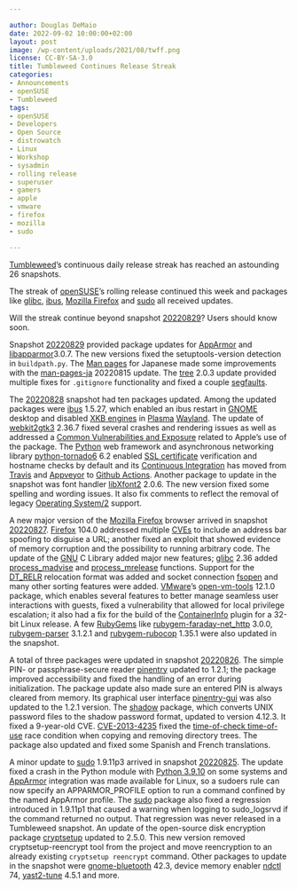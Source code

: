 ```yaml
---

author: Douglas DeMaio
date: 2022-09-02 10:00:00+02:00
layout: post
image: /wp-content/uploads/2021/08/twff.png
license: CC-BY-SA-3.0
title: Tumbleweed Continues Release Streak
categories:
- Announcements
- openSUSE
- Tumbleweed
tags:
- openSUSE
- Developers
- Open Source
- distrowatch
- Linux
- Workshop
- sysadmin
- rolling release
- superuser
- gamers
- apple
- vmware
- firefox
- mozilla
- sudo

---
```


[Tumbleweed](https://get.opensuse.org/tumbleweed/)’s continuous daily release streak has reached an astounding 26 snapshots.

The streak of [openSUSE](https://get.opensuse.org/)’s rolling release continued this week and packages like [glibc](https://www.gnu.org/software/libc/), [ibus](https://github.com/ibus/ibus), [Mozilla Firefox](https://www.mozilla.org) and [sudo](https://www.sudo.ws/) all received updates. 

Will the streak continue beyond snapshot [20220829](https://lists.opensuse.org/archives/list/factory@lists.opensuse.org/thread/7EMUFLAU26GUSRBO5375FR63YX5R3H5B/)? Users should know soon.

Snapshot [20220829](https://lists.opensuse.org/archives/list/factory@lists.opensuse.org/thread/7EMUFLAU26GUSRBO5375FR63YX5R3H5B/) provided package updates for [AppArmor](https://apparmor.net/) and [libapparmor](https://gitlab.com/apparmor/apparmor/-/wikis/Release_Notes_3.0.7)3.0.7. The new versions fixed the setuptools-version detection in `buildpath.py`. The [Man pages](https://en.wikipedia.org/wiki/Man_page) for Japanese made some improvements with the  [man-pages-ja](https://linuxjm.osdn.jp/) 20220815 update. The [tree](http://mama.indstate.edu/users/ice/tree/) 2.0.3 update provided multiple fixes for `.gitignore` functionality and fixed a couple [segfaults](https://en.wikipedia.org/wiki/Segmentation_fault).

The [20220828](https://lists.opensuse.org/archives/list/factory@lists.opensuse.org/thread/ADNYZGI3BMQTOXE4WDBF2KGP5I5FGHB5/) snapshot had ten packages updated. Among the updated packages were [ibus](https://github.com/ibus/ibus) 1.5.27, which enabled an ibus restart in [GNOME](https://www.gnome.org/) desktop and disabled [XKB engines](https://wiki.archlinux.org/title/X_keyboard_extension#Basic_information_on_XKB) in [Plasma](https://kde.org/plasma-desktop/) [Wayland](https://wayland.freedesktop.org/). The update of [webkit2gtk3](https://webkitgtk.org/) 2.36.7 fixed several crashes and rendering issues as well as addressed a [Common Vulnerabilities and Exposure](https://en.wikipedia.org/wiki/Common_Vulnerabilities_and_Exposures) related to Apple’s use of the package. The [Python](https://www.python.org/) web framework and asynchronous networking library [python-tornado6](https://www.tornadoweb.org/) 6.2 enabled [SSL certificate](https://www.ssl.com/) verification and hostname checks by default and its [Continuous Integration](https://en.wikipedia.org/wiki/Continuous_integration) has moved from [Travis](https://www.travis-ci.com/) and [Appveyor](https://www.appveyor.com/) to [Github Actions](https://github.com/features/actions). Another package to update in the snapshot was font handler [libXfont2](https://gitlab.freedesktop.org/xorg/lib/libxfont) 2.0.6. The new version fixed some spelling and wording issues. It also fix comments to reflect the removal of legacy [Operating System/2](https://en.wikipedia.org/wiki/OS/2) support.

A new major version of the [Mozilla Firefox](https://www.mozilla.org) browser arrived in snapshot [20220827](https://lists.opensuse.org/archives/list/factory@lists.opensuse.org/thread/Z57FAHMW4QZDHDMWGMQVGCLRLFOY7P4Q/). [Firefox](https://www.mozilla.org) 104.0 addressed multiple [CVEs](https://en.wikipedia.org/wiki/Common_Vulnerabilities_and_Exposures) to include an address bar spoofing to disguise a URL; another fixed an exploit that showed evidence of memory corruption and the possibility to running arbitrary code. The update of the [GNU](https://www.gnu.org) C Library added major new features; [glibc](https://www.gnu.org/software/libc/) 2.36 added [process_madvise](https://man7.org/linux/man-pages/man2/process_madvise.2.html) and [process_mrelease](https://lwn.net/Articles/864184/) functions. Support for the [DT_RELR](https://sourceware.org/bugzilla/show_bug.cgi?id=27924) relocation format was added and socket connection [fsopen](https://www.php.net/manual/en/function.fsockopen.php) and many other sorting features were added. [VMware](https://www.vmware.com/)’s  [open-vm-tools](https://github.com/vmware/open-vm-tools) 12.1.0 package, which enables several features to better manage seamless user interactions with guests, fixed a vulnerability that allowed for local privilege escalation; it also had a fix for the build of the [ContainerInfo](https://docs.vmware.com/en/VMware-Tools/12.0.0/com.vmware.vsphere.vmwaretools.doc/GUID-82490A5C-014C-46D9-815A-18B1C9E5312C.html) plugin for a 32-bit Linux release. A few [RubyGems](https://rubygems.org/) like [rubygem-faraday-net_http](https://rubygems.org/gems/faraday-net_http/versions/3.0.0) 3.0.0,   [rubygem-parser](https://rubygems.org/gems/parser/versions/2.2.3.0) 3.1.2.1 and [rubygem-rubocop](https://rubygems.org/gems/rubocop) 1.35.1 were also updated in the snapshot.

A total of three packages were updated in snapshot [20220826](https://lists.opensuse.org/archives/list/factory@lists.opensuse.org/thread/H5IU6SQW7APQ7G4ZXUY4HAOBKGUXD6Z6/). The simple PIN- or passphrase-secure reader [pinentry](https://gnupg.org/related_software/pinentry/) updated to 1.2.1; the package improved accessibility and fixed the handling of an error during initialization. The package update also made sure an entered PIN is always cleared from memory. Its graphical user interface [pinentry-gui](https://gnupg.org/related_software/pinentry/) was also updated to the 1.2.1 version. The [shadow](https://github.com/shadow-maint/shadow) package, which converts UNIX password files to the shadow password format, updated to version 4.12.3. It fixed a 9-year-old CVE. [CVE-2013-4235](https://www.suse.com/security/cve/CVE-2013-4235.html) fixed the [time-of-check time-of-use](https://en.wikipedia.org/wiki/Time-of-check_to_time-of-use) race condition when copying and removing directory trees. The package also updated and fixed some Spanish and French translations. 

A minor update to [sudo](https://www.sudo.ws/) 1.9.11p3 arrived in snapshot [20220825](https://lists.opensuse.org/archives/list/factory@lists.opensuse.org/thread/4QAT3JA6LVXCDNJ4DMF2UW4CJINQR4ER/). The update fixed a crash in the Python module with [Python 3.9.10](https://www.python.org/downloads/release/python-3910/) on some systems and [AppArmor](https://apparmor.net/) integration was made available for Linux, so a sudoers rule can now specify an APPARMOR_PROFILE option to run a command confined by the named AppArmor profile. The [sudo](https://www.sudo.ws/) package also fixed a regression introduced in 1.9.11p1 that caused a warning when logging to sudo_logsrvd if the command returned no output. That regression was never released in a Tumbleweed snapshot. An update of the open-source disk encryption package [cryptsetup](https://gitlab.com/cryptsetup/cryptsetup) updated to 2.5.0. This new version removed cryptsetup-reencrypt tool from the project and move reencryption to an already existing `cryptsetup reencrypt` command. Other packages to update in the snapshot were [gnome-bluetooth](https://wiki.gnome.org/Projects/GnomeBluetooth) 42.3, device memory enabler [ndctl](https://github.com/pmem/ndctl) 74, [yast2-tune](https://github.com/yast/yast-tune) 4.5.1 and more.

<meta name="openSUSE, Tumbleweed, Developers, sysadmin, user, Open Source, rolling release, gamers, superuser, distrowatch, hacker, Linux, Kernel, apple, ci, travis, github, vmware" content="HTML,CSS,XML,JavaScript">
